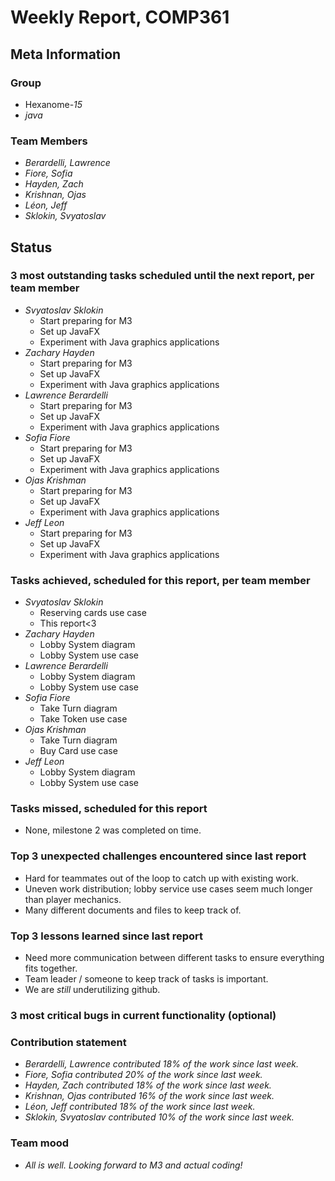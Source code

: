 # Weekly Report, COMP361

## Meta Information

### Group

 * Hexanome-*15*
 * *java*

### Team Members

 * *Berardelli, Lawrence*
 * *Fiore, Sofia*
 * *Hayden, Zach*
 * *Krishnan, Ojas*
 * *Léon, Jeff*
 * *Sklokin, Svyatoslav*

## Status

### 3 most outstanding tasks scheduled until the next report, per team member

 * *Svyatoslav Sklokin*
   * Start preparing for M3
   * Set up JavaFX
   * Experiment with Java graphics applications
 * *Zachary Hayden*
   * Start preparing for M3
   * Set up JavaFX
   * Experiment with Java graphics applications
 * *Lawrence Berardelli*
   * Start preparing for M3
   * Set up JavaFX
   * Experiment with Java graphics applications
 * *Sofia Fiore*
   * Start preparing for M3
   * Set up JavaFX
   * Experiment with Java graphics applications
 * *Ojas Krishman*
   * Start preparing for M3
   * Set up JavaFX
   * Experiment with Java graphics applications
 * *Jeff Leon*
   * Start preparing for M3
   * Set up JavaFX
   * Experiment with Java graphics applications

### Tasks achieved, scheduled for this report, per team member

 * *Svyatoslav Sklokin*
   * Reserving cards use case
   * This report<3
 * *Zachary Hayden*
   * Lobby System diagram
   * Lobby System use case
 * *Lawrence Berardelli*
   * Lobby System diagram
   * Lobby System use case
 * *Sofia Fiore*
   * Take Turn diagram
   * Take Token use case
 * *Ojas Krishman*
   * Take Turn diagram
   * Buy Card use case
 * *Jeff Leon*
   * Lobby System diagram
   * Lobby System use case

### Tasks missed, scheduled for this report

 * None, milestone 2 was completed on time.

### Top 3 unexpected challenges encountered since last report

 * Hard for teammates out of the loop to catch up with existing work.
 * Uneven work distribution; lobby service use cases seem much longer than player mechanics.
 * Many different documents and files to keep track of.


### Top 3 lessons learned since last report

 * Need more communication between different tasks to ensure everything fits together.
 * Team leader / someone to keep track of tasks is important.
 * We are _still_ underutilizing github.


### 3 most critical bugs in current functionality (optional)



### Contribution statement

 * *Berardelli, Lawrence contributed 18% of the work since last week.*
 * *Fiore, Sofia contributed 20% of the work since last week.*
 * *Hayden, Zach contributed 18% of the work since last week.*
 * *Krishnan, Ojas contributed 16% of the work since last week.*
 * *Léon, Jeff contributed 18% of the work since last week.*
 * *Sklokin, Svyatoslav contributed 10% of the work since last week.*

### Team mood

 * *All is well. Looking forward to M3 and actual coding!*
